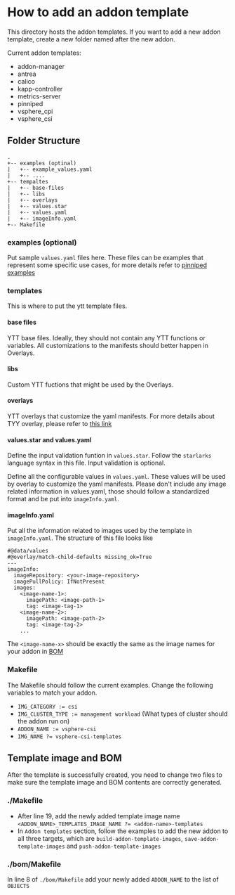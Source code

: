 # How to add an addon template
This directory hosts the addon templates. If you want to add a new addon template, create a new folder named after the new addon.

Current addon templates:
- addon-manager
- antrea
- calico
- kapp-controller
- metrics-server
- pinniped
- vsphere_cpi
- vsphere_csi
  
## Folder Structure

```
.
+-- examples (optinal)
|   +-- example_values.yaml
|   +-- ....
+-- tempaltes
|   +-- base-files
|   +-- libs
|   +-- overlays
|   +-- values.star
|   +-- values.yaml
|   +-- imageInfo.yaml
+-- Makefile
```
### examples (optional)
Put sample `values.yaml` files here. These files can be examples that represent some specific use cases, for more details refer to [pinniped examples](pinniped/examples)

### templates
This is where to put the ytt template files.

#### base files
YTT base files. Ideally, they should not contain any YTT functions or variables. All customizations to the manifests should better happen in Overlays.

#### libs
Custom YTT fuctions that might be used by the Overlays.

#### overlays
YTT overlays that customize the yaml manifests. For more details about TYY overlay, please refer to [this link](https://carvel.dev/ytt/#example:example-overlay-files)

#### values.star and values.yaml
Define the input validation funtion in `values.star`. Follow the `starlarks` language syntax in this file. Input validation is optional.

Define all the configurable values in `values.yaml`. These values will be used by overlay to customize the yaml manifests. Please don't include any image related information in values.yaml, those should follow a standardized format and be put into `imageInfo.yaml`.

#### imageInfo.yaml
Put all the information related to images used by the template in `imageInfo.yaml`. The structure of this file looks like 
```
#@data/values
#@overlay/match-child-defaults missing_ok=True
---
imageInfo:
  imageRepository: <your-image-repository>
  imagePullPolicy: IfNotPresent
  images:
    <image-name-1>:
      imagePath: <image-path-1>
      tag: <image-tag-1>
    <image-name-2>:
      imagePath: <image-path-2>
      tag: <image-tag-2>
    ...
```
The `<image-name-x>` should be exactly the same as the image names for your addon in [BOM](https://gitlab.eng.vmware.com/TKG/bolt/bolt-release-yamls/-/blob/5960e2c98ea83610624982eaec970c9b52cdc9c5/component/tkr-bom/tkr-bom-v1.20.4+vmware.1-tkg.1.yaml#L70-75)


### Makefile
The Makefile should follow the current examples. Change the following variables to match your addon.
- `IMG_CATEGORY := csi`
- `IMG_CLUSTER_TYPE := management workload` (What types of cluster should the addon run on)
- `ADDON_NAME := vsphere-csi`
- `IMG_NAME ?= vsphere-csi-templates`

## Template image and BOM
After the template is successfully created, you need to change two files to make sure the template image and BOM contents are correctly generated.

### ./Makefile
- After line 19, add the newly added template image name `<ADDON_NAME>_TEMPLATES_IMAGE_NAME ?= <addon-name>-templates`
- In `Addon templates` section, follow the examples to add the new addon to all three targets, which are `build-addon-template-images`, `save-addon-template-images` and `push-addon-template-images`

### ./bom/Makefile
In line 8 of `./bom/Makefile` add your newly added `ADDON_NAME` to the list of `OBJECTS`
